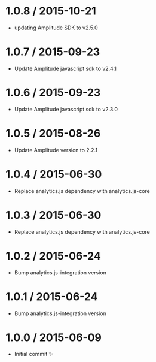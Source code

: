 
1.0.8 / 2015-10-21
==================

  * updating Amplitude SDK to v2.5.0

1.0.7 / 2015-09-23
==================

  * Update Amplitude javascript sdk to v2.4.1

1.0.6 / 2015-09-23
==================

  * Update Amplitude javascript sdk to v2.3.0

1.0.5 / 2015-08-26
==================

  * Update Amplitude version to 2.2.1

1.0.4 / 2015-06-30
==================

  * Replace analytics.js dependency with analytics.js-core

1.0.3 / 2015-06-30
==================

  * Replace analytics.js dependency with analytics.js-core

1.0.2 / 2015-06-24
==================

  * Bump analytics.js-integration version

1.0.1 / 2015-06-24
==================

  * Bump analytics.js-integration version

1.0.0 / 2015-06-09
==================

  * Initial commit :sparkles:
